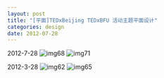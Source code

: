 ```yaml
---
layout: post
title: "[平面]TEDxBeijing TEDxBFU 活动主题平面设计"
categories: design
date: 2012-07-28
---
```


2012-7-28
![img68](https://i.imgur.com/JIWTU46.jpg)
![img71](https://i.imgur.com/iVFH8zj.jpg)

2012-3-28
![img62](https://i.imgur.com/xgxK6Ok.jpg)
![img65](https://i.imgur.com/TSBeqoe.jpg)
